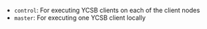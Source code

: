 - `control`: For executing YCSB clients on each of the client nodes
- `master`: For executing one YCSB client locally
